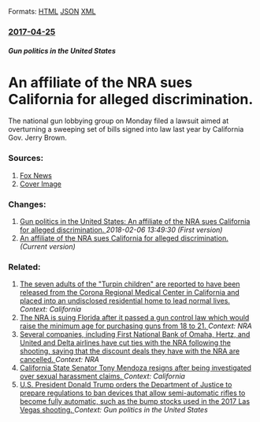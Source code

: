 
Formats: [HTML](/news/2017/04/25/an-affiliate-of-the-nra-sues-california-for-alleged-discrimination.html)  [JSON](/news/2017/04/25/an-affiliate-of-the-nra-sues-california-for-alleged-discrimination.json)  [XML](/news/2017/04/25/an-affiliate-of-the-nra-sues-california-for-alleged-discrimination.xml)  

### [2017-04-25](/news/2017/04/25/index.md)

##### Gun politics in the United States
# An affiliate of the NRA sues California for alleged discrimination. 

The national gun lobbying group on Monday filed a lawsuit aimed at overturning a sweeping set of bills signed into law last year by California Gov. Jerry Brown.


### Sources:

1. [Fox News](http://www.foxnews.com/us/2017/04/25/nra-sues-california-over-gun-control-laws-that-demonize-firearm-owners.html)
1. [Cover Image](//a57.foxnews.com/media2.foxnews.com/BrightCove/694940094001/2017/04/25/0/0/694940094001_5410798620001_5410793669001-vs.jpg?ve=1)

### Changes:

1. [Gun politics in the United States: An affiliate of the NRA sues California for alleged discrimination. ](/news/2017/04/25/gun-politics-in-the-united-states-an-affiliate-of-the-nra-sues-california-for-alleged-discrimination.md) _2018-02-06 13:49:30 (First version)_
1. [An affiliate of the NRA sues California for alleged discrimination. ](/news/2017/04/25/an-affiliate-of-the-nra-sues-california-for-alleged-discrimination.md) _(Current version)_

### Related:

1. [The seven adults of the "Turpin children" are reported to have been released from the Corona Regional Medical Center in California and placed into an undisclosed residential home to lead normal lives. ](/news/2018/03/19/the-seven-adults-of-the-turpin-children-are-reported-to-have-been-released-from-the-corona-regional-medical-center-in-california-and-place.md) _Context: California_
2. [The NRA is suing Florida after it passed a gun control law which would raise the minimum age for purchasing guns from 18 to 21. ](/news/2018/03/10/the-nra-is-suing-florida-after-it-passed-a-gun-control-law-which-would-raise-the-minimum-age-for-purchasing-guns-from-18-to-21.md) _Context: NRA_
3. [Several companies, including First National Bank of Omaha, Hertz, and United and Delta airlines have cut ties with the NRA following the shooting, saying that the discount deals they have with the NRA are cancelled. ](/news/2018/02/24/several-companies-including-first-national-bank-of-omaha-hertz-and-united-and-delta-airlines-have-cut-ties-with-the-nra-following-the-sho.md) _Context: NRA_
4. [California State Senator Tony Mendoza resigns after being investigated over sexual harassment claims. ](/news/2018/02/22/california-state-senator-tony-mendoza-resigns-after-being-investigated-over-sexual-harassment-claims.md) _Context: California_
5. [U.S. President Donald Trump orders the Department of Justice to prepare regulations to ban devices that allow semi-automatic rifles to become fully automatic, such as the bump stocks used in the 2017 Las Vegas shooting. ](/news/2018/02/20/u-s-president-donald-trump-orders-the-department-of-justice-to-prepare-regulations-to-ban-devices-that-allow-semi-automatic-rifles-to-becom.md) _Context: Gun politics in the United States_
